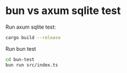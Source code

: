 # bun vs axum sqlite test

Run axum sqlite test:

```sh
cargo build --release
```

Run bun test

```sh
cd bun-test
bun run src/index.ts
```
